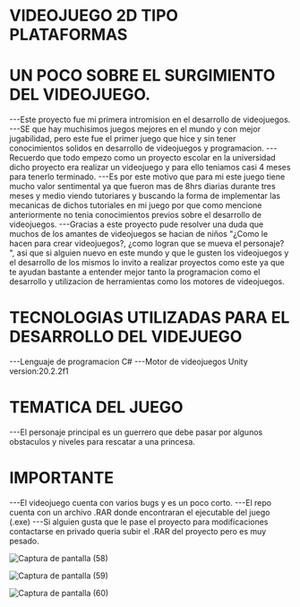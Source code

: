 # VIDEOJUEGO 2D TIPO PLATAFORMAS
# UN POCO SOBRE EL SURGIMIENTO DEL VIDEOJUEGO.
---Este proyecto fue mi primera intromision en el desarrollo de videojuegos.
---SE que hay muchisimos juegos mejores en el mundo y con mejor jugabilidad, pero este fue el primer juego que hice y sin tener conocimientos solidos en desarrollo de videojuegos y programacion.
---Recuerdo que todo empezo como un proyecto escolar en la universidad dicho proyecto era realizar un videojuego y para ello teniamos casi 4 meses para tenerlo terminado.
---Es por este motivo que para mi este juego tiene mucho valor sentimental ya que fueron mas de 8hrs diarias durante tres meses y medio viendo tutoriares y buscando la forma de implementar las mecanicas de dichos tutoriales en mi juego por que como mencione anteriormente no tenia conocimientos previos sobre el desarrollo de videojuegos.
---Gracias a este proyecto pude resolver una duda que muchos de los amantes de videojuegos se hacian de niños "¿Como le hacen para crear videojuegos?, ¿como logran que se mueva el personaje? ", asi que si alguien nuevo en este mundo y que le gusten los videojuegos y el desarrollo de los mismos lo invito a realizar proyectos como este ya que te ayudan bastante a entender mejor tanto la programacion como el desarrollo y utilizacion de herramientas como los motores de videojuegos.
# TECNOLOGIAS UTILIZADAS PARA EL DESARROLLO DEL VIDEJUEGO
---Lenguaje de programacion C#
---Motor de videojuegos Unity version:20.2.2f1
# TEMATICA DEL JUEGO
---El personaje principal es un guerrero que debe pasar por algunos obstaculos y niveles para rescatar a una princesa.

# IMPORTANTE
---El videojuego cuenta con varios bugs y es un poco corto.
---El repo cuenta con un archivo .RAR donde encontraran el ejecutable del juego (.exe)
---Si alguien gusta que le pase el proyecto para modificaciones contactarse en privado queria subir el .RAR del proyecto pero es muy pesado.

![Captura de pantalla (58)](https://user-images.githubusercontent.com/99376135/207999006-abb487b1-c7e0-4b8d-ab76-261da3e8f6ee.png)


![Captura de pantalla (59)](https://user-images.githubusercontent.com/99376135/207999104-de1b922b-2f96-4a6d-bd09-5fb479d4ba9d.png)

![Captura de pantalla (60)](https://user-images.githubusercontent.com/99376135/207999164-a38c8b4c-16b5-42ca-925c-77f9fc7e0a4a.png)
